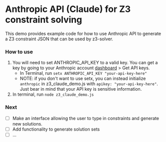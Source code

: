 # Anthropic API (Claude) for Z3 constraint solving
This demo provides example code for how to use Anthropic API to generate a Z3 constraint JSON that can be used by z3-solver.

### How to use
1. You will need to set ANTHROPIC_API_KEY to a valid key. You can get a key by going to your Anthropic account [dashboard](https://console.anthropic.com/dashboard) > Get API keys. 
    - In Terminal, run `setx ANTHROPIC_API_KEY "your-api-key-here"`
    - NOTE: if you don't want to use setx, you can instead initialize `anthropic` in z3_claude_demo.js with `apikey: "your-api-key-here"`. Just bear in mind that your API key is sensitive information.
2. In terminal, run `node z3_claude_demo.js`

### Next
- [ ] Make an interface allowing the user to type in constraints and generate new solutions.
- [ ] Add functionality to generate solution sets
- [ ] ...
